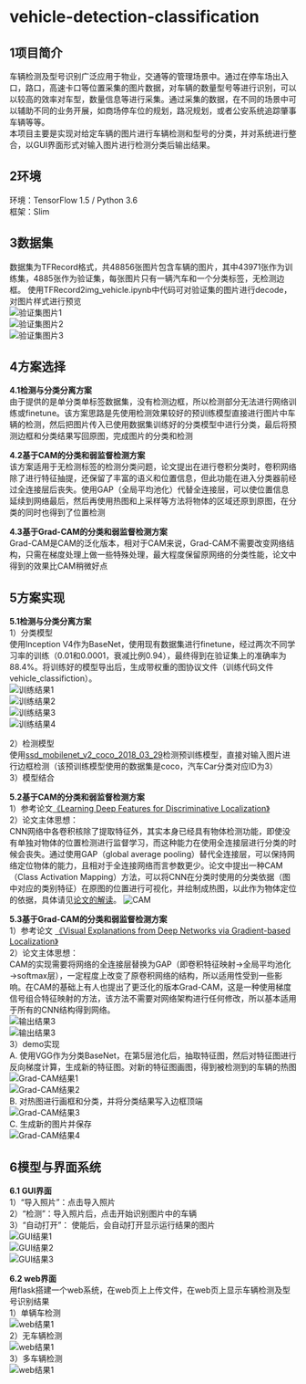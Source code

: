# vehicle-detection-classification

## 1项目简介  
车辆检测及型号识别广泛应用于物业，交通等的管理场景中。通过在停车场出入口，路口，高速卡口等位置采集的图片数据，对车辆的数量型号等进行识别，可以以较高的效率对车型，数量信息等进行采集。通过采集的数据，在不同的场景中可以辅助不同的业务开展，如商场停车位的规划，路况规划，或者公安系统追踪肇事车辆等等。  
本项目主要是实现对给定车辆的图片进行车辆检测和型号的分类，并对系统进行整合，以GUI界面形式对输入图片进行检测分类后输出结果。  
## 2环境  
环境：TensorFlow 1.5 / Python 3.6  
框架：Slim  
## 3数据集  
 数据集为TFRecord格式，共48856张图片包含车辆的图片，其中43971张作为训练集，4885张作为验证集，每张图片只有一辆汽车和一个分类标签，无检测边框。
使用TFRecord2img_vehicle.ipynb中代码可对验证集的图片进行decode，对图片样式进行预览  
![](./ImageforReadme/1.jpg '验证集图片1')  
![](./ImageforReadme/2.jpg '验证集图片2')  
![](./ImageforReadme/3.jpg '验证集图片3')  
## 4方案选择  
**4.1检测与分类分离方案**  
由于提供的是单分类单标签数据集，没有检测边框，所以检测部分无法进行网络训练或finetune。该方案思路是先使用检测效果较好的预训练模型直接进行图片中车辆的检测，然后把图片传入已使用数据集训练好的分类模型中进行分类，最后将预测边框和分类结果写回原图，完成图片的分类和检测  

**4.2基于CAM的分类和弱监督检测方案**  
该方案适用于无检测标签的检测分类问题，论文提出在进行卷积分类时，卷积网络除了进行特征抽提，还保留了丰富的语义和位置信息，但此功能在进入分类器前经过全连接层后丧失。使用GAP（全局平均池化）代替全连接层，可以使位置信息延续到网络最后，然后再使用热图和上采样等方法将物体的区域还原到原图，在分类的同时也得到了位置检测  

**4.3基于Grad-CAM的分类和弱监督检测方案**  
Grad-CAM是CAM的泛化版本，相对于CAM来说，Grad-CAM不需要改变网络结构，只需在梯度处理上做一些特殊处理，最大程度保留原网络的分类性能，论文中得到的效果比CAM稍微好点  

## 5方案实现  
**5.1检测与分类分离方案**  
1）分类模型  
使用Inception V4作为BaseNet，使用现有数据集进行finetune，经过两次不同学习率的训练（0.01和0.0001，衰减比例0.94），最终得到在验证集上的准确率为88.4%。将训练好的模型导出后，生成带权重的图协议文件（训练代码文件vehicle_classifiction）。  
![](./ImageforReadme/4.png '训练结果1')  
![](./ImageforReadme/5.png '训练结果2')  
![](./ImageforReadme/6.png '训练结果3')  
![](./ImageforReadme/7.png '训练结果4')  

2）检测模型  
使用[ssd_mobilenet_v2_coco_2018_03_29](https://github.com/tensorflow/models/blob/master/research/object_detection/g3doc/detection_model_zoo.md)检测预训练模型，直接对输入图片进行边框检测（该预训练模型使用的数据集是coco，汽车Car分类对应ID为3）  
3）模型结合   

**5.2基于CAM的分类和弱监督检测方案**  
1）参考论文[《Learning Deep Features for Discriminative Localization》](https://arxiv.org/abs/1512.04150)  
2）论文主体思想：  
CNN网络中各卷积核除了提取特征外，其实本身已经具有物体检测功能，即使没有单独对物体的位置检测进行监督学习，而这种能力在使用全连接层进行分类的时候会丧失。通过使用GAP（global average pooling）替代全连接层，可以保持网络定位物体的能力，且相对于全连接网络而言参数更少。论文中提出一种CAM（Class Activation Mapping）方法，可以将CNN在分类时使用的分类依据（图中对应的类别特征）在原图的位置进行可视化，并绘制成热图，以此作为物体定位的依据，具体请见[论文的解读](https://blog.csdn.net/dominic_s/article/details/81209887)。
![](./ImageforReadme/11.png 'CAM')  


**5.3基于Grad-CAM的分类和弱监督检测方案**  
1）参考论文 [《Visual Explanations from Deep Networks via Gradient-based Localization》](https://arxiv.org/abs/1610.02391)  
2）论文主体思想：  
CAM的实现需要将网络的全连接层替换为GAP（即卷积特征映射→全局平均池化→softmax层），一定程度上改变了原卷积网络的结构，所以适用性受到一些影响。在CAM的基础上有人也提出了更泛化的版本Grad-CAM，这是一种使用梯度信号组合特征映射的方法，该方法不需要对网络架构进行任何修改，所以基本适用于所有的CNN结构得到网络。  
![](./ImageforReadme/12.png '输出结果3')  
![](./ImageforReadme/13.png '输出结果3')  
3）demo实现  
A. 使用VGG作为分类BaseNet，在第5层池化后，抽取特征图，然后对特征图进行反向梯度计算，生成新的特征图。对新的特征图画图，得到被检测到的车辆的热图  
![](./ImageforReadme/14.png 'Grad-CAM结果1')   
![](./ImageforReadme/15.png 'Grad-CAM结果2')   
B. 对热图进行画框和分类，并将分类结果写入边框顶端  
![](./ImageforReadme/16.png 'Grad-CAM结果3')   
C. 生成新的图片并保存   
![](./ImageforReadme/17.png 'Grad-CAM结果4')   

## 6模型与界面系统  
**6.1 GUI界面**    
1）“导入照片”：点击导入照片  
2）“检测”：导入照片后，点击开始识别图片中的车辆  
3）“自动打开”： 使能后，会自动打开显示运行结果的图片  
![](./ImageforReadme/18.png 'GUI结果1')     
![](./ImageforReadme/19.png 'GUI结果2')   
![](./ImageforReadme/20.jpg 'GUI结果3')   

**6.2 web界面**    
用flask搭建一个web系统，在web页上上传文件，在web页上显示车辆检测及型号识别结果   
1）单辆车检测  
![](./ImageforReadme/21.png 'web结果1')   
2）无车辆检测  
![](./ImageforReadme/22.png 'web结果1')   
3）多车辆检测  
![](./ImageforReadme/23.png 'web结果1')   









